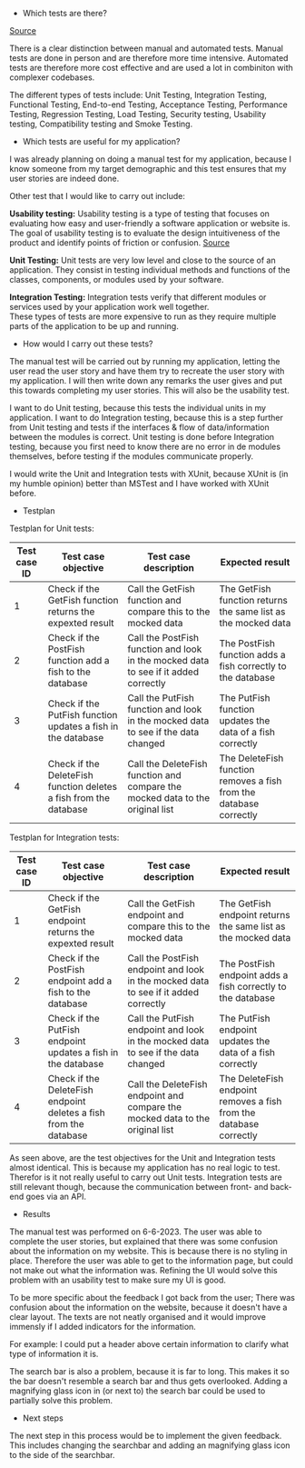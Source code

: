 * Which tests are there?

[Source](https://www.atlassian.com/continuous-delivery/software-testing/types-of-software-testing)

There is a clear distinction between manual and automated tests. 
Manual tests are done in person and are therefore more time intensive.
Automated tests are therefore more cost effective and are used a lot in combiniton with complexer codebases.

The different types of tests include: Unit Testing, Integration Testing, Functional Testing, End-to-end Testing, Acceptance Testing, Performance Testing, Regression Testing, Load Testing, Security testing, Usability testing, Compatibility testing and Smoke Testing.

* Which tests are useful for my application?

I was already planning on doing a manual test for my application, because I know someone from my target demographic and this test ensures that my user stories are indeed done.

Other test that I would like to carry out include:

**Usability testing:**
Usability testing is a type of testing that focuses on evaluating how easy and user-friendly a software application or website is.
The goal of usability testing is to evaluate the design intuitiveness of the product and identify points of friction or confusion.
[Source](https://www.guru99.com/usability-testing-tutorial.html)

**Unit Testing:**
Unit tests are very low level and close to the source of an application. 
They consist in testing individual methods and functions of the classes, components, or modules used by your software.

**Integration Testing:**
Integration tests verify that different modules or services used by your application work well together.  
These types of tests are more expensive to run as they require multiple parts of the application to be up and running.

* How would I carry out these tests?

The manual test will be carried out by running my application, letting the user read the user story and have them try to recreate the user story with my application. 
I will then write down any remarks the user gives and put this towards completing my user stories.
This will also be the usability test.

I want to do Unit testing, because this tests the individual units in my application. 
I want to do Integration testing, because this is a step further from Unit testing and tests if the interfaces & flow of data/information between the modules is correct. 
Unit testing is done before Integration testing, because you first need to know there are no error in de modules themselves, before testing if the modules communicate properly.

I would write the Unit and Integration tests with XUnit, because XUnit is (in my humble opinion) better than MSTest and I have worked with XUnit before.

* Testplan

Testplan for Unit tests:

|Test case ID|Test case objective|Test case description|Expected result|
|------------|-------------------|---------------------|---------------| 
|1| Check if the GetFish function returns the expexted result| Call the GetFish function and compare this to the mocked data| The GetFish function returns the same list as the mocked data|
|2| Check if the PostFish function add a fish to the database| Call the PostFish function and look in the mocked data to see if it added correctly| The PostFish function adds a fish correctly to the database|
|3| Check if the PutFish function updates a fish in the database| Call the PutFish function and look in the mocked data to see if the data changed| The PutFish function updates the data of a fish correctly|
|4| Check if the DeleteFish function deletes a fish from the database| Call the DeleteFish function and compare the mocked data to the original list| The DeleteFish function removes a fish from the database correctly|

Testplan for Integration tests:

|Test case ID|Test case objective|Test case description|Expected result|
|------------|-------------------|---------------------|---------------| 
|1| Check if the GetFish endpoint returns the expexted result| Call the GetFish endpoint and compare this to the mocked data| The GetFish endpoint returns the same list as the mocked data|
|2| Check if the PostFish endpoint add a fish to the database| Call the PostFish endpoint and look in the mocked data to see if it added correctly| The PostFish endpoint adds a fish correctly to the database|
|3| Check if the PutFish endpoint updates a fish in the database| Call the PutFish endpoint and look in the mocked data to see if the data changed| The PutFish endpoint updates the data of a fish correctly|
|4| Check if the DeleteFish endpoint deletes a fish from the database| Call the DeleteFish endpoint and compare the mocked data to the original list| The DeleteFish endpoint removes a fish from the database correctly|

As seen above, are the test objectives for the Unit and Integration tests almost identical.
This is because my application has no real logic to test. 
Therefor is it not really useful to carry out Unit tests. 
Integration tests are still relevant though, because the communication between front- and back-end goes via an API.

* Results

The manual test was performed on 6-6-2023.
The user was able to complete the user stories, but explained that there was some confusion about the information on my website.
This is because there is no styling in place.
Therefore the user was able to get to the information page, but could not make out what the information was. 
Refining the UI would solve this problem with an usability test to make sure my UI is good.

To be more specific about the feedback I got back from the user;
There was confusion about the information on the website, because it doesn't have a clear layout. 
The texts are not neatly organised and it would improve immensly if I added indicators for the information. 

For example: I could put a header above certain information to clarify what type of information it is.

The search bar is also a problem, because it is far to long.
This makes it so the bar doesn't resemble a search bar and thus gets overlooked. 
Adding a magnifying glass icon in (or next to) the search bar could be used to partially solve this problem.

* Next steps

The next step in this process would be to implement the given feedback.
This includes changing the searchbar and adding an magnifying glass icon to the side of the searchbar. 
